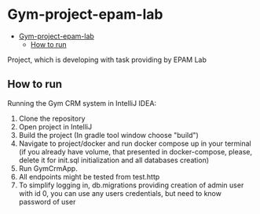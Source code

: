 # Gym-project-epam-lab

<!-- TOC -->
* [Gym-project-epam-lab](#gym-project-epam-lab)
  * [How to run](#how-to-run)
<!-- TOC -->

Project, which is developing with task providing by EPAM Lab

## How to run

Running the Gym CRM system in IntelliJ IDEA:

1. Clone the repository
2. Open project in IntelliJ
3. Build the project (In gradle tool window choose "build")
4. Navigate to project/docker and run docker compose up in your terminal
   (if you already have volume, that presented in docker-compose, please,
    delete it for init.sql initialization and all databases creation)
5. Run GymCrmApp.
6. All endpoints might be tested from test.http
7. To simplify logging in, db.migrations providing creation of admin user with id 0,
   you can use any users credentials, but need to know password of user

